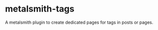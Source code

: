 metalsmith-tags
===============

 A metalsmith plugin to create dedicated pages for tags in posts or pages.

